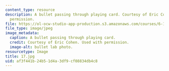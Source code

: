 ```yaml
---
content_type: resource
description: A bullet passing through playing card. Courtesy of Eric Cohen. Used with
  permission.
file: https://ol-ocw-studio-app-production.s3.amazonaws.com/courses/6-163-strobe-project-laboratory-fall-2005/af3f441b24b51d4a3df9cf08834db4c8_17.jpg
file_type: image/jpeg
image_metadata:
  caption: A bullet passing through playing card.
  credit: Courtesy of Eric Cohen. Used with permission.
  image-alt: bullet lab photo.
resourcetype: Image
title: 17.jpg
uid: af3f441b-24b5-1d4a-3df9-cf08834db4c8
---
```

